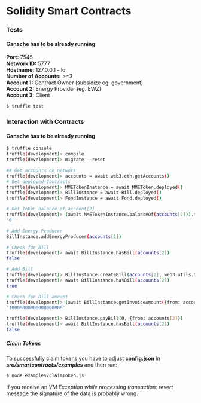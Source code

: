 # Solidity Smart Contracts

### Tests
#### Ganache has to be already running
**Port:** 7545  
**Network ID:** 5777  
**Hostname:** 127.0.0.1 - lo  
**Number of Accounts:** >=3  
**Account 1:** Contract Owner (subsidize eg. government)  
**Account 2:** Energy Provider (eg. EWZ)  
**Account 3:** Client  

```sh
$ truffle test
```

### Interaction with Contracts
#### Ganache has to be already running
```sh
$ truffle console
truffle(development)> compile
truffle(development)> migrate --reset

## Get accounts on network
truffle(development)> accounts = await web3.eth.getAccounts()
# Get deployed Contracts
truffle(development)> MMETokenInstance = await MMEToken.deployed()
truffle(development)> BillInstance = await Bill.deployed()
truffle(development)> FondInstance = await Fond.deployed()

# Get Token balance of account[2]
truffle(development)> (await MMETokenInstance.balanceOf(accounts[2])).toString()
'0'

# Add Energy Producer
BillInstance.addEnergyProducer(accounts[1])

# Check for Bill
truffle(development)> await BillInstance.hasBill(accounts[2])
false

# Add Bill
truffle(development)> BillInstance.createBill(accounts[2], web3.utils.toWei("10","ether"), {from: accounts[1]})
truffle(development)> await BillInstance.hasBill(accounts[2])
true

# Check for Bill amount
truffle(development)> (await BillInstance.getInvoiceAmount({from: accounts[2]})).toString()
'10000000000000000000'

truffle(development)> BillInstance.payBill(0, {from: accounts[2]})
truffle(development)> await BillInstance.hasBill(accounts[2])
false
```
##### Claim Tokens
To successfully claim tokens you have to adjust **config.json** in ***src/smartcontracts/examples*** and then run:
```sh
$ node examples/claimToken.js
```
If you receive an *VM Exception while processing transaction: revert* message the signature of the data is probably wrong.
